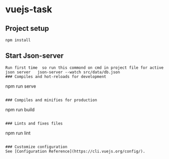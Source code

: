 # vuejs-task

## Project setup
```
npm install
```
## Start Json-server
```
Run first time  so run this commond on cmd in project file for active json server   json-server --watch src/data/db.json
### Compiles and hot-reloads for development
```
npm run serve
```

### Compiles and minifies for production
```
npm run build
```

### Lints and fixes files
```
npm run lint
```

### Customize configuration
See [Configuration Reference](https://cli.vuejs.org/config/).
